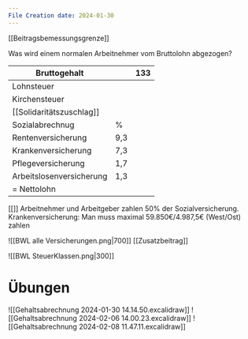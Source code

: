 ```yaml
---
File Creation date: 2024-01-30
---
```

[[Beitragsbemessungsgrenze]]

Was wird einem normalen Arbeitnehmer vom Bruttolohn abgezogen?

| Bruttogehalt             |     | 133 |
| ------------------------ | --- | --- |
| Lohnsteuer               |     |     |
| Kirchensteuer            |     |     |
| [[Solidaritätszuschlag]] |     |     |
| Sozialabrechnug          | %   |     |
| Rentenversicherung       | 9,3 |     |
| Krankenversicherung      | 7,3 |     |
| Pflegeversicherung       | 1,7 |     |
| Arbeitslosenversicherung | 1,3 |     |
| = Nettolohn              |     |     |
[[]]
Arbeitnehmer und Arbeitgeber zahlen 50% der Sozialversicherung.
Krankenversicherung: Man muss maximal 59.850€/4.987,5€ (West/Ost) zahlen

![[BWL alle Versicherungen.png|700]]
[[Zusatzbeitrag]]

![[BWL SteuerKlassen.png|300]]
# Übungen
![[Gehaltsabrechnung 2024-01-30 14.14.50.excalidraw]]
![[Gehaltsabrechnung 2024-02-06 14.00.23.excalidraw]]
![[Gehaltsabrechnung 2024-02-08 11.47.11.excalidraw]]
